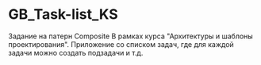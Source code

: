 # GB_Task-list_KS
Задание на патерн Composite В рамках курса "Архитектуры и шаблоны проектирования". Приложение со списком задач, где для каждой задачи можно создать подзадачи и т.д. 
